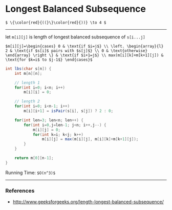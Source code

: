 # Longest Balanced Subsequence

`$
\{\color{red}{((}\}\color{red}{))} \to 4
$`

---

let `m[i][j]` is length of longest balanced subsequence of `s[i...j]`

`$m[i][j]=\begin{cases}
0 & \text{if $i=j$} \\
\left.
\begin{array}{l}
2 & \text{if $s[i]$ pairs with $s[j]$} \\
0 & \text{otherwise}
\end{array}
\right \} & \text{if $i+1=j$} \\
max(m[i][k]+m[k+1][j]) & \text{for $k=i$ to $j-1$}
\end{cases}$`

```java
int lbs(char s[n]) {
    int m[n][n];

    // length 1
    for(int i=0; i<n; i++)
        m[i][i] = 0;

    // length 2
    for(int i=0; i<n-1; i++)
        m[i][i+1] = isPair(s[i], s[j]) ? 2 : 0;

    for(int len=3; len<n; len++) {
        for(int i=0,j=len-1; j<n; i++,j--) {
            m[i][j] = 0;
            for(int k=i; k<j; k++)
                m[i][j] = max(m[i][j], m[i][k]+m[k+1][j]);
        }
    }

    return m[0][n-1];
}
```

Running Time: `$O(n^3)$`

---

### References

* <http://www.geeksforgeeks.org/length-longest-balanced-subsequence/>

